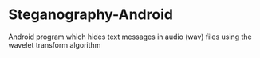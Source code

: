# Steganography-Android
Android program which hides text messages in audio (wav) files using the wavelet transform algorithm

